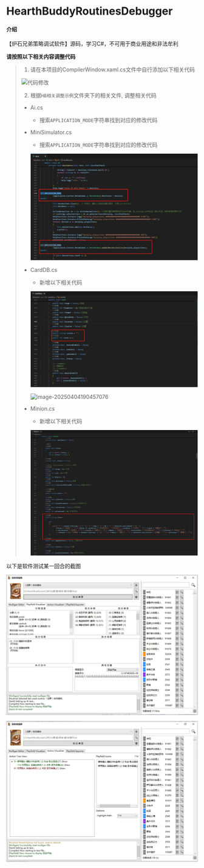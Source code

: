 # HearthBuddyRoutinesDebugger

#### 介绍
【炉石兄弟策略调试软件】源码，学习C#，不可用于商业用途和非法牟利

 **请按照以下相关内容调整代码**

> 1. 请在本项目的CompilerWindow.xaml.cs文件中自行添加以下相关代码
>
> ![代码修改](https://raw.githubusercontent.com/kanshufan-1107/RoutinesDebugger/refs/heads/main/image/%E4%BB%A3%E7%A0%81%E4%BF%AE%E6%94%B9.png)
>
> 2. 根据`HB相关调整示例`文件夹下的相关文件, 调整相关代码
>
> + Ai.cs
>   + 搜索`APPLICATION_MODE`字符串找到对应的修改代码
>
> + MiniSimulator.cs
>   + 搜索`APPLICATION_MODE`字符串找到对应的修改代码
>
>   ![image-20250404191717166](https://raw.githubusercontent.com/kanshufan-1107/HearthBuddyRoutinesDebugger/refs/heads/main/image/%E4%BB%A3%E7%A0%81%E4%BF%AE%E6%94%B9-3.png)
>   
> + CardDB.cs
>
>   + 新增以下相关代码
>
>   ![修改代码-9](https://raw.githubusercontent.com/kanshufan-1107/HearthBuddyRoutinesDebugger/refs/heads/main/image/%E4%BB%A3%E7%A0%81%E4%BF%AE%E6%94%B9-9.png)
>
>   ![image-20250404190457076](https://raw.githubusercontent.com/kanshufan-1107/HearthBuddyRoutinesDebugger/refs/heads/main/image/%E4%BB%A3%E7%A0%81%E4%BF%AE%E6%94%B9-1.png)
>
> + Minion.cs
>
>   + 新增以下相关代码
>
>   ![image-20250404190718395](https://raw.githubusercontent.com/kanshufan-1107/RoutinesDebugger/refs/heads/main/image/%E4%BB%A3%E7%A0%81%E4%BF%AE%E6%94%B9-2.png)

以下是软件测试某一回合的截图

![策略调试](https://raw.githubusercontent.com/kanshufan-1107/HearthBuddyRoutinesDebugger/refs/heads/main/image/%E7%AD%96%E7%95%A5%E8%B0%83%E8%AF%95-1.png)

![策略调试](https://raw.githubusercontent.com/kanshufan-1107/HearthBuddyRoutinesDebugger/refs/heads/main/image/%E7%AD%96%E7%95%A5%E8%B0%83%E8%AF%95-2.png)


